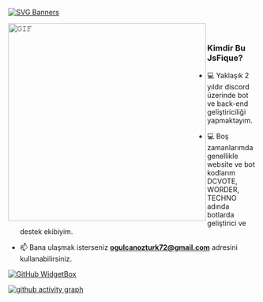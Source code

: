 [![SVG Banners](https://svg-banners.vercel.app/api?type=origin&text1=Merhaba%20👋%20Ben%20JSFİQUE&width=1200&height=300)](https://github.com/ogulcan-dev)



<a target="_blank"><img align="left" height="400" width="400" alt="𝙶𝙸𝙵" src="https://github.com/JayantGoel001/JayantGoel001/blob/master/GIF/github.gif"></a>
<br/>

### Kimdir Bu JsFique?
- :computer: Yaklaşık 2 yıldır discord üzerinde bot ve back-end geliştiriciliği yapmaktayım.
- :computer: Boş zamanlarımda genellikle website ve bot kodlarım DCVOTE, WORDER, TECHNO adında botlarda geliştirici ve destek ekibiyim.

- 📫 Bana ulaşmak isterseniz **ogulcanozturk72@gmail.com** adresini kullanabilirsiniz. 
 
[![GitHub WidgetBox](https://github-widgetbox.vercel.app/api/profile?username=ogulcan-dev&data=followers,repositories,commits&theme=nautilus)](https://github.com/Jurredr/github-widgetbox)
 
 [![ github activity graph](https://github-readme-activity-graph.cyclic.app/graph?username=ogulcan-dev&theme=dracula)](https://github.com/ashutosh00710/github-readme-activity-graph)
</div>
